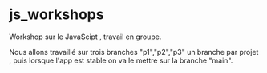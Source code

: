 # js_workshops

Workshop sur le JavaScipt , travail en groupe.

Nous allons travaillé sur trois branches "p1","p2","p3" un branche par projet , puis lorsque l'app est stable on va le mettre sur la branche "main". 
